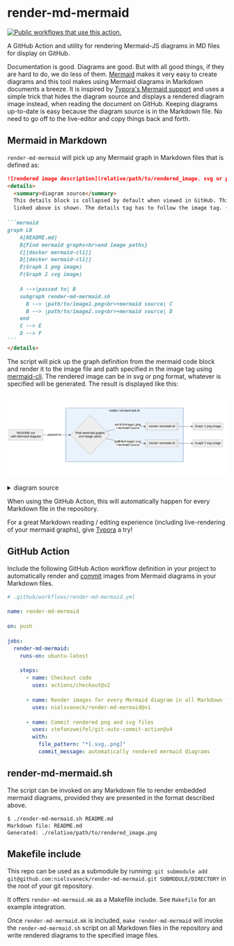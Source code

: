 # render-md-mermaid

<a href="https://github.com/search?o=desc&q=nielsvaneck%2Frender-md-mermaid+path%3A.github%2Fworkflows+language%3AYAML&s=&type=Utility" target="_blank" title="Public workflows that use this action."><img src="https://img.shields.io/endpoint?url=https%3A%2F%2Fapi-git-master.endbug.vercel.app%2Fapi%2Fgithub-actions%2Fused-by%3Faction%3Dnielsvaneck%2Frender-md-mermaid%26badge%3Dtrue" alt="Public workflows that use this action."></a>

A GitHub Action and utility for rendering Mermaid-JS diagrams in MD files for display on GitHub.

Documentation is good. Diagrams are good. But with all good things, if they are hard to do, we do less of them. [Mermaid](https://mermaid-js.github.io/mermaid/#/) makes it very easy to create diagrams and this tool makes using Mermaid diagrams in Markdown documents a breeze. It is inspired by [Typora's Mermaid support](https://support.typora.io/Draw-Diagrams-With-Markdown/) and uses a simple trick that hides the diagram source and displays a rendered diagram image instead, when reading the document on GitHub. Keeping diagrams up-to-date is easy because the diagram source is in the Markdown file. No need to go off to the live-editor and copy things back and forth.

## Mermaid in Markdown

`render-md-mermaid` will pick up any Mermaid graph in Markdown files that is defined as:

~~~markdown
![rendered image description](relative/path/to/rendered_image. svg or png )
<details>
  <summary>diagram source</summary>
  This details block is collapsed by default when viewed in GitHub. This hides the mermaid graph definition, while the rendered image
  linked above is shown. The details tag has to follow the image tag. (newlines allowed)

```mermaid
graph LR
    A[README.md]
    B{Find mermaid graphs<br>and image paths}
    C[[docker mermaid-cli]]
    D[[docker mermaid-cli]]
    E(Graph 1 png image)
    F(Graph 2 svg image)

    A -->|passed to| B
    subgraph render-md-mermaid.sh
      B --> |path/to/image1.png<br>+mermaid source| C
      B --> |path/to/image2.svg<br>+mermaid source| D
    end
    C --> E
    D --> F
```
</details>
~~~

The script will pick up the graph definition from the mermaid code block and render it to the image file and path specified in the
image tag using [mermaid-cli](https://github.com/mermaid-js/mermaid-cli). The rendered image can be in svg or png format, whatever is specified will be generated. The result is displayed like this:

![rendered image description](relative/path/to/rendered_image.png)
<details>
  <summary>diagram source</summary>
  This details block is collapsed by default when viewed in GitHub.
  This hides the mermaid graph definition, while the rendered image
  linked above is shown.
  The details tag has to follow the image tag. (newlines allowed)

```mermaid
graph LR
    A[README.md<br>with Mermaid diagram]
    B{Find mermaid graphs<br>and image paths}
    C[[docker mermaid-cli]]
    D[[docker mermaid-cli]]
    E(Graph 1 png image)
    F(Graph 2 svg image)

    A -->|passed to| B
    subgraph render-md-mermaid.sh
      B --> |path/to/image1.png<br>+mermaid source| C
      B --> |path/to/image2.svg<br>+mermaid source| D
    end
    C --> E
    D --> F
```

</details>

When using the GitHub Action, this will automatically happen for every Markdown file in the repository.

For a great Markdown reading / editing experience (including live-rendering of your mermaid graphs), give [Typora](https://typora.io) a try!

## GitHub Action

Include the following GitHub Action workflow definition in your project to automatically render and [commit](https://github.com/stefanzweifel/git-auto-commit-action) images from Mermaid diagrams in your Markdown files.

```yaml
# .github/workflows/render-md-mermaid.yml

name: render-md-mermaid

on: push

jobs:
  render-md-mermaid:
    runs-on: ubuntu-latest

    steps:
      - name: Checkout code
        uses: actions/checkout@v2

      - name: Render images for every Mermaid diagram in all Markdown files (*.md) in the repo
        uses: nielsvaneck/render-md-mermaid@v1

      - name: Commit rendered png and svg files
        uses: stefanzweifel/git-auto-commit-action@v4
        with:
          file_pattern: "*[.svg,.png]"
          commit_message: automatically rendered mermaid diagrams
```

## render-md-mermaid.sh

The script can be invoked on any Markdown file to render embedded mermaid diagrams, provided they are presented in the format described above.

```shell
$ ./render-md-mermaid.sh README.md
Markdown file: README.md
Generated: ./relative/path/to/rendered_image.png

```

## Makefile include

This repo can be used as a submodule by running: `git submodule add git@github.com:nielsvaneck/render-md-mermaid.git SUBMODULE/DIRECTORY` in the root of your git repository.

It offers `render-md-mermaid.mk` as a Makefile include. See `Makefile` for an example integration.

Once `render-md-mermaid.mk` is included, `make render-md-mermaid` will invoke the `render-md-mermaid.sh` script on all Markdown files in the repository and write rendered diagrams to the specified image files.
